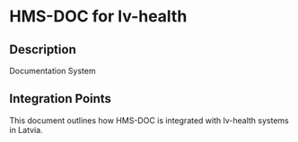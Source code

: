 # HMS-DOC for lv-health

## Description

Documentation System

## Integration Points

This document outlines how HMS-DOC is integrated with lv-health systems in Latvia.
